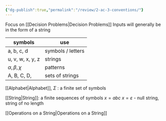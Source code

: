 ```yaml
---
{"dg-publish":true,"permalink":"/review/2-ac-3-conventions/"}
---
```


Focus on [[Decision Problems\|Decision Problems]]
Inputs will generally be in the form of a string

symbols | use
--- | ---
a, b, c, d | symbols / letters
u, v, w, x, y, z | strings
$\alpha, \beta, \chi$ | patterns
A, B, C, D, | sets of strings

[[Alphabet\|Alphabet]], $\Sigma$ : a finite set of symbols

[[String\|String]]: a finite sequences of symbols
$x = abc$
$x = \varepsilon$ - null string, string of no length

[[Operations on a String\|Operations on a String]]